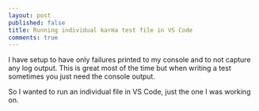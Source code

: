```yaml
---
layout: post
published: false
title: Running individual karma test file in VS Code
comments: true
---
```


I have setup to have only failures printed to my console and to not capture any log output. This is great most of the time but when writing a test sometimes you just need the console output.

So I wanted to run an individual file in VS Code, just the one I was working on.
